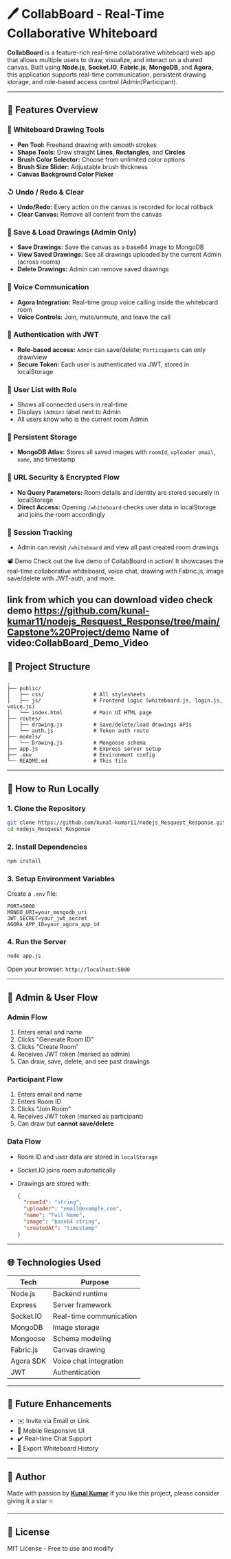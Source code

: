 # 🖊️ CollabBoard - Real-Time Collaborative Whiteboard

**CollabBoard** is a feature-rich real-time collaborative whiteboard web app that allows multiple users to draw, visualize, and interact on a shared canvas. Built using **Node.js**, **Socket.IO**, **Fabric.js**, **MongoDB**, and **Agora**, this application supports real-time communication, persistent drawing storage, and role-based access control (Admin/Participant).

---

## 🌟 Features Overview

### 🌈 Whiteboard Drawing Tools

* **Pen Tool:** Freehand drawing with smooth strokes
* **Shape Tools:** Draw straight **Lines**, **Rectangles**, and **Circles**
* **Brush Color Selector:** Choose from unlimited color options
* **Brush Size Slider:** Adjustable brush thickness
* **Canvas Background Color Picker**

### ↺ Undo / Redo & Clear

* **Undo/Redo:** Every action on the canvas is recorded for local rollback
* **Clear Canvas:** Remove all content from the canvas

### 📂 Save & Load Drawings (Admin Only)

* **Save Drawings:** Save the canvas as a base64 image to MongoDB
* **View Saved Drawings:** See all drawings uploaded by the current Admin (across rooms)
* **Delete Drawings:** Admin can remove saved drawings

### 💬 Voice Communication

* **Agora Integration:** Real-time group voice calling inside the whiteboard room
* **Voice Controls:** Join, mute/unmute, and leave the call

### 🔑 Authentication with JWT

* **Role-based access:** `Admin` can save/delete; `Participants` can only draw/view
* **Secure Token:** Each user is authenticated via JWT, stored in localStorage

### 🔸 User List with Role

* Shows all connected users in real-time
* Displays `(Admin)` label next to Admin
* All users know who is the current room Admin

### 📆 Persistent Storage

* **MongoDB Atlas:** Stores all saved images with `roomId`, `uploader email`, `name`, and timestamp

### 🔎 URL Security & Encrypted Flow

* **No Query Parameters:** Room details and identity are stored securely in localStorage
* **Direct Access:** Opening `/whiteboard` checks user data in localStorage and joins the room accordingly

### 📅 Session Tracking

* Admin can revisit `/whiteboard` and view all past created room drawings

📽️ Demo
Check out the live demo of CollabBoard in action!
It showcases the real-time collaborative whiteboard, voice chat, drawing with Fabric.js, image save/delete with JWT-auth, and more.

link from which you can download video check demo
https://github.com/kunal-kumar11/nodejs_Resquest_Response/tree/main/Capstone%20Project/demo
Name of video:CollabBoard_Demo_Video
---

## 📖 Project Structure

```
.
├── public/
│   ├── css/                # All stylesheets
│   ├── js/                 # Frontend logic (whiteboard.js, login.js, voice.js)
│   └── index.html          # Main UI HTML page
├── routes/
│   ├── drawing.js          # Save/delete/load drawings APIs
│   └── auth.js             # Token auth route
├── models/
│   └── Drawing.js          # Mongoose schema
├── app.js                  # Express server setup
├── .env                    # Environment config
└── README.md               # This file
```

---

## 🚀 How to Run Locally

### 1. Clone the Repository

```bash
git clone https://github.com/kunal-kumar11/nodejs_Resquest_Response.git
cd nodejs_Resquest_Response
```

### 2. Install Dependencies

```bash
npm install
```

### 3. Setup Environment Variables

Create a `.env` file:

```env
PORT=5000
MONGO_URI=your_mongodb_uri
JWT_SECRET=your_jwt_secret
AGORA_APP_ID=your_agora_app_id
```

### 4. Run the Server

```bash
node app.js
```

Open your browser: `http://localhost:5000`

---

## 🎨 Admin & User Flow

### Admin Flow

1. Enters email and name
2. Clicks "Generate Room ID"
3. Clicks "Create Room"
4. Receives JWT token (marked as admin)
5. Can draw, save, delete, and see past drawings

### Participant Flow

1. Enters email and name
2. Enters Room ID
3. Clicks "Join Room"
4. Receives JWT token (marked as participant)
5. Can draw but **cannot save/delete**

### Data Flow

* Room ID and user data are stored in `localStorage`
* Socket.IO joins room automatically
* Drawings are stored with:

  ```json
  {
    "roomId": "string",
    "uploader": "email@example.com",
    "name": "Full Name",
    "image": "base64 string",
    "createdAt": "timestamp"
  }
  ```

---

## 🌐 Technologies Used

| Tech      | Purpose                 |
| --------- | ----------------------- |
| Node.js   | Backend runtime         |
| Express   | Server framework        |
| Socket.IO | Real-time communication |
| MongoDB   | Image storage           |
| Mongoose  | Schema modeling         |
| Fabric.js | Canvas drawing          |
| Agora SDK | Voice chat integration  |
| JWT       | Authentication          |

---

## 🌟 Future Enhancements

* ✉️ Invite via Email or Link
* 📲 Mobile Responsive UI
* ✔️ Real-time Chat Support
* 🔧 Export Whiteboard History

---

## 👤 Author

Made with passion by [**Kunal Kumar**](https://github.com/kunal-kumar11)
If you like this project, please consider giving it a star ⭐

---

## 📄 License

MIT License - Free to use and modify
